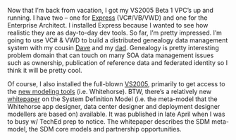 Now that I’m back from vacation, I got my VS2005 Beta 1 VPC’s up and
running. I have two – one for
[Express](http://msdn.microsoft.com/express/) (VC\#/VB/VWD) and one for
the Enterprise Architect. I installed Express because I wanted to see
how realistic they are as day-to-day dev tools. So far, I’m pretty
impressed. I’m going to use VC\# & VWD to build a distributed genealogy
data management system with my cousin
[Dave](http://www.research.philips.com/InformationCenter/Global/FArticleDetail.asp?lArticleId=2625)
and my [dad](http://halpierson.blogspot.com/). Genealogy is pretty
interesting problem domain that can touch on many SOA data management
issues such as ownership, publication of reference data and federated
identity so I think it will be pretty cool.

Of course, I also installed the full-blown
[VS2005](http://lab.msdn.microsoft.com/vs2005/), primarily to get access
to the [new modeling
tools](http://msdn.microsoft.com/library/default.asp?url=/library/en-us/dnvsent/html/vsts-arch.asp)
(i.e. Whitehorse). BTW, there’s a relatively new
[whitepaper](http://www.microsoft.com/windowsserversystem/dsi/sdmwp.mspx)
on the System Definition Model (i.e. the meta-model that the Whitehorse
app designer, data center designer and deployment designer modellers are
based on) available. It was published in late April when I was to busy
w/ TechEd prep to notice. The whitepaper describes the SDM meta-model,
the SDM core models and partnership opportunities.
